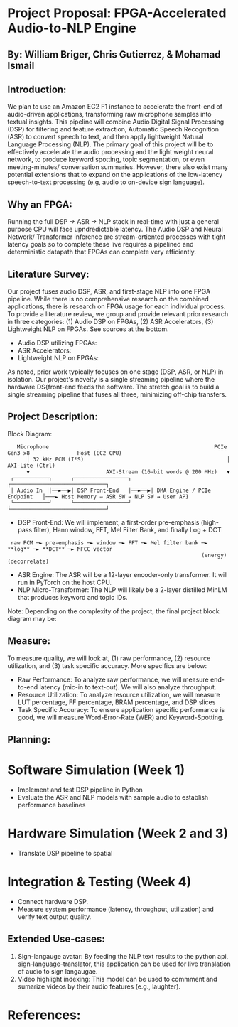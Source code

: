 # Project Proposal: FPGA-Accelerated Audio-to-NLP Engine
## By: William Briger, Chris Gutierrez, & Mohamad Ismail

## Introduction: 
We plan to use an Amazon EC2 F1 instance to accelerate the front-end of audio-driven applications, transforming raw microphone samples into textual insights. This pipeline will combine Audio Digital Signal Processing (DSP) for filtering and feature extraction, Automatic Speech Recognition (ASR) to convert speech to text, and then apply lightweight Natural Language Processing (NLP). The primary goal of this project will be to effectively accelerate the audio processing and the light weight neural network, to produce keyword spotting, topic segmentation, or even meeting-minutes/ conversation summaries. However, there also exist many potential extensions that to expand on the applications of the low-latency speech-to-text processing (e.g, audio to on-device sign language).

## Why an FPGA:
Running the full DSP -> ASR -> NLP stack in real-time with just a general purpose CPU will face upndredictable latency. The Audio DSP and Neural Network/ Transformer inference are stream-ortiented processes with tight latency goals so to complete these live requires a pipelined and deterministic datapath that FPGAs can complete very efficiently. 

## Literature Survey: 
Our project fuses audio DSP, ASR, and first-stage NLP into one FPGA pipeline. While there is no comprehensive research on the combined applications, there is research on FPGA usage for each individual process. To provide a literature review, we group and provide relevant prior research in three categories: (1) Audio DSP on FPGAs, (2) ASR Accelerators, (3) Lightweight NLP on FPGAs. See sources at the bottom. 
- Audio DSP utilizing FPGAs: 
- ASR Accelerators:
- Lightweight NLP on FPGAs: 

As noted, prior work typically focuses on one stage (DSP, ASR, or NLP) in isolation. Our project's novelty is a single streaming pipeline where the hardware DS{front-end feeds the software. The stretch goal is to build a single streaming pipeline that fuses all three, minimizing off-chip transfers.

## Project Description:
Block Diagram:

```
   Microphone                                                    PCIe Gen3 x8               Host (EC2 CPU)
      │ 32 kHz PCM (I²S)                                             │ AXI-Lite (Ctrl)
      ▼                        AXI-Stream (16-bit words @ 200 MHz)   ▼
 ┌───────────┐      ┌─────────────────┐      ┌──────────────────────────────┐
 │ Audio In  │──►──▶│ DSP Front-End   │──►──▶│ DMA Engine / PCIe Endpoint   │───► Host Memory → ASR SW → NLP SW → User API
 └───────────┘      └─────────────────┘      └──────────────────────────────┘
```
- DSP Front-End: We will implement, a first-order pre-emphasis (high-pass filter), Hann window, FFT, Mel Filter Bank, and finally Log + DCT
```
 raw PCM ─► pre-emphasis ─► window ─► FFT ─► Mel filter bank ─► **log** ─► **DCT** ─► MFCC vector
                                                             (energy)     (decorrelate)
```                                                           
- ASR Engine: The ASR will be a 12-layer encoder-only transformer. It will run in PyTorch on the host CPU. 
- NLP Micro-Transformer: The NLP will likely be a 2-layer distilled MinLM that produces keyword and topic IDs.

Note: Depending on the complexity of the project, the final project block diagram may be: 


 
## Measure:
To measure quality, we will look at, (1) raw performance, (2) resource utilization, and (3) task specific accuracy. More specifics are below:
- Raw Performance: To analyze raw performance, we will measure end-to-end latency (mic-in to text-out). We will also analyze throughput.
- Resource Utilization: To analyze resource utilization, we will measure LUT percentage, FF percentage, BRAM percentage, and DSP slices
- Task Specific Accuracy: To ensure application specific performance is good, we will measure Word-Error-Rate (WER) and Keyword-Spotting.  

## Planning:
# Software Simulation (Week 1)
- Implement and test DSP pipeline in Python 
- Evaluate the ASR and NLP models with sample audio to establish performance baselines


# Hardware Simulation (Week 2 and 3)
- Translate DSP pipeline to spatial

#  Integration & Testing (Week 4)
- Connect hardware DSP.
- Measure system performance (latency, throughput, utilization) and verify text output quality. 

## Extended Use-cases: 
1. Sign-langauge avatar: By feeding the NLP text results to the python api, sign-language-translator, this application can be used for live translation of audio to sign langaugae.
2. Video highlight indexing: This model can be used to commment and sumarize videos by their audio features (e.g., laughter).

# References:


 
